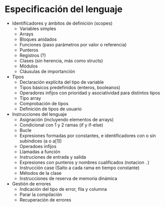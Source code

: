 # Especificación del lenguaje

- Identificadores y ámbitos de definición (scopes)
  - Variables simples
  - Arrays
  - Bloques anidados
  - Funciones (paso parámetros por valor o referencia)
  - Punteros
  - Registros (?)
  - Clases (sin herencia, más como structs)
  - Módulos
  - Cláusulas de importanción
- Tipos
  - Declaración explícita del tipo de variable
  - Tipos básicos predefinidos (enteros, booleanos)
  - Operadores infijos con prioridad y asociatividad para distintos tipos
  - Tipo array
  - Comprobación de tipos
  - Definición de tipos de usuario
- Instrucciones del lenguaje
  - Asignación (incluyendo elementos de arrays)
  - Condicional con 1 y 2 ramas (if y if-else)
  - Bucle
  - Expresiones formadas por constantes, e identificadores con o sin subíndices (a o a[1])
  - Operadoes infijos
  - Llamadas a función
  - Instruciones de entrada y salida
  * Expresiones con punteros y nombres cualificados (notacion `.`)
  * Instrucción case (Salto a cada rama en tiempo constante)
  * Métodos de la clase
  * Instrucciones de reserva de memoria dinámica
- Gestión de errores
  * Indicación del tipo de error, fila y columna
  * Parar la compilación
  * Recuperación de errores